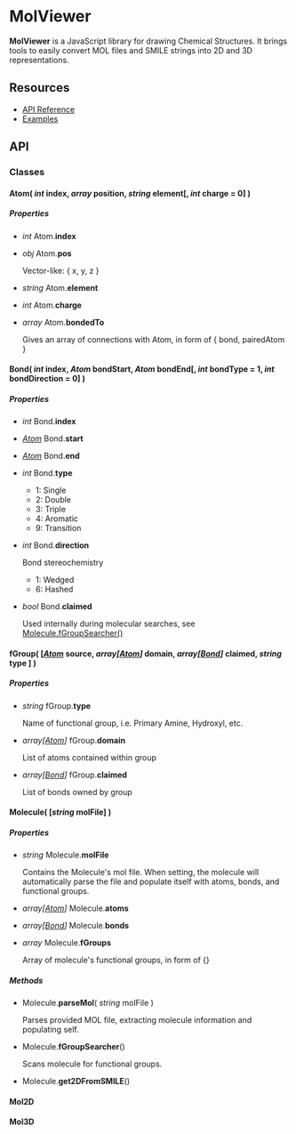 # MolViewer
**MolViewer** is a JavaScript library for drawing Chemical Structures. It brings tools to easily convert MOL files and SMILE strings into 2D and 3D representations.

## Resources
* [API Reference](#api)
* [Examples](https://boborett.github.io/MolViewer/)


## API

### Classes
#### Atom( *int* index, *array* position, *string* element[, *int* charge = 0] )

##### Properties
* *int* Atom.**index**

* *obj* Atom.**pos**

    Vector-like: { x, y, z }

* *string* Atom.**element**

* *int* Atom.**charge**

* *array* Atom.**bondedTo**

   Gives an array of connections with Atom, in form of { bond, pairedAtom }

#### Bond( *int* index, *Atom* bondStart, *Atom* bondEnd[, *int* bondType = 1, *int* bondDirection = 0] )

##### Properties
* *int* Bond.**index**

* *[Atom][Atom]* Bond.**start**

* *[Atom][Atom]* Bond.**end**

* *int* Bond.**type**

   * 1: Single
   * 2: Double
   * 3: Triple
   * 4: Aromatic
   * 9: Transition

* *int* Bond.**direction**

   Bond stereochemistry

   * 1: Wedged
   * 6: Hashed

* *bool* Bond.**claimed**

    Used internally during molecular searches, see [Molecule.fGroupSearcher()][Molecule]

#### fGroup( [*[Atom][Atom]* source, *array[[Atom][Atom]]* domain, *array[[Bond][Bond]]* claimed, *string* type ] )

##### Properties

* *string* fGroup.**type**

   Name of functional group, i.e. Primary Amine, Hydroxyl, etc.

* *array[[Atom][Atom]]* fGroup.**domain**

   List of atoms contained within group

* *array[[Bond][Bond]]* fGroup.**claimed**

   List of bonds owned by group

#### Molecule( [*string* molFile] )

##### Properties
* *string* Molecule.**molFile**

   Contains the Molecule's mol file. When setting, the molecule will automatically parse the file and populate itself with atoms, bonds, and functional groups.

* *array[[Atom][Atom]]* Molecule.**atoms**

* *array[[Bond][Bond]]* Molecule.**bonds**

* *array* Molecule.**fGroups**

    Array of molecule's functional groups, in form of {}


##### Methods

* Molecule.**parseMol**( *string* molFile )

    Parses provided MOL file, extracting molecule information and populating self.

* Molecule.**fGroupSearcher**()

    Scans molecule for functional groups.

* Molecule.**get2DFromSMILE**()



#### Mol2D

#### Mol3D


[Atom]: #atom-int-index-array-position-string-element-int-charge--0-
[Bond]: #bond-int-index-atom-bondstart-atom-bondend-int-bondtype--1-int-bonddirection--0-
[Molecule]: #Molecule
